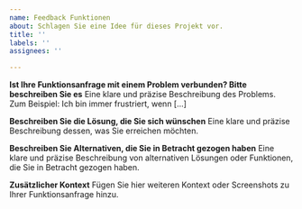 ```yaml
---
name: Feedback Funktionen
about: Schlagen Sie eine Idee für dieses Projekt vor.
title: ''
labels: ''
assignees: ''

---
```


**Ist Ihre Funktionsanfrage mit einem Problem verbunden? Bitte beschreiben Sie es**
Eine klare und präzise Beschreibung des Problems. Zum Beispiel: Ich bin immer frustriert, wenn [...]

**Beschreiben Sie die Lösung, die Sie sich wünschen**
Eine klare und präzise Beschreibung dessen, was Sie erreichen möchten.


**Beschreiben Sie Alternativen, die Sie in Betracht gezogen haben**
Eine klare und präzise Beschreibung von alternativen Lösungen oder Funktionen, die Sie in Betracht gezogen haben.

**Zusätzlicher Kontext**
Fügen Sie hier weiteren Kontext oder Screenshots zu Ihrer Funktionsanfrage hinzu.